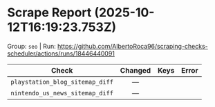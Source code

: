 # Scrape Report (2025-10-12T16:19:23.753Z)

Group: `seo`  |  Run: https://github.com/AlbertoRoca96/scraping-checks-scheduler/actions/runs/18446440091

| Check | Changed | Keys | Error |
|---|:---:|:--|:--|
| `playstation_blog_sitemap_diff` | — |  |  |
| `nintendo_us_news_sitemap_diff` | — |  |  |
